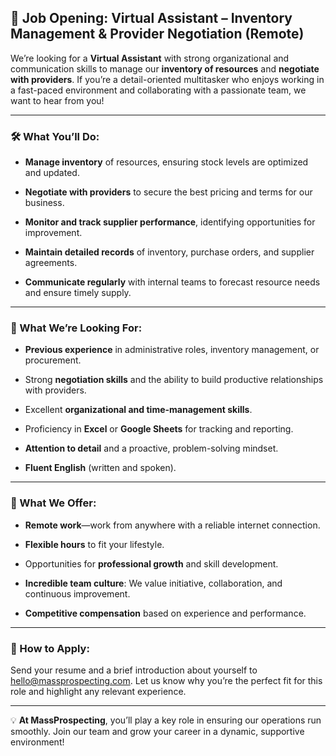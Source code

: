 ## 🌟 Job Opening: Virtual Assistant – Inventory Management & Provider Negotiation (Remote)  

We’re looking for a **Virtual Assistant** with strong organizational and communication skills to manage our **inventory of resources** and **negotiate with providers**. If you’re a detail-oriented multitasker who enjoys working in a fast-paced environment and collaborating with a passionate team, we want to hear from you!  

---

### 🛠 What You’ll Do:  

- **Manage inventory** of resources, ensuring stock levels are optimized and updated.  

- **Negotiate with providers** to secure the best pricing and terms for our business.  

- **Monitor and track supplier performance**, identifying opportunities for improvement.  

- **Maintain detailed records** of inventory, purchase orders, and supplier agreements.  

- **Communicate regularly** with internal teams to forecast resource needs and ensure timely supply.  

---

### 🎯 What We’re Looking For:  

- **Previous experience** in administrative roles, inventory management, or procurement.  

- Strong **negotiation skills** and the ability to build productive relationships with providers.  

- Excellent **organizational and time-management skills**.  

- Proficiency in **Excel** or **Google Sheets** for tracking and reporting.  

- **Attention to detail** and a proactive, problem-solving mindset.  

- **Fluent English** (written and spoken).  

---

### 🌟 What We Offer:  

- **Remote work**—work from anywhere with a reliable internet connection.  

- **Flexible hours** to fit your lifestyle.  

- Opportunities for **professional growth** and skill development.  

- **Incredible team culture**: We value initiative, collaboration, and continuous improvement.  

- **Competitive compensation** based on experience and performance.  

---

### 📩 How to Apply:  

Send your resume and a brief introduction about yourself to [hello@massprospecting.com](mailto:hello@massprospecting.com). Let us know why you’re the perfect fit for this role and highlight any relevant experience.  

---

💡 **At MassProspecting**, you’ll play a key role in ensuring our operations run smoothly. Join our team and grow your career in a dynamic, supportive environment!
